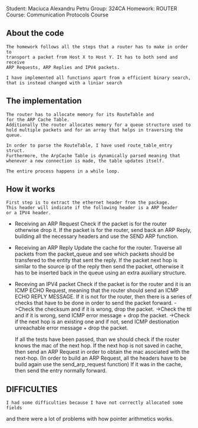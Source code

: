 Student: Maciuca Alexandru Petru
Group: 324CA
Homework: ROUTER
Course: Communication Protocols Course

## About the code

    The homework follows all the steps that a router has to make in order to
    transport a packet from Host X to Host Y. It has to both send and receive
    ARP Requests, ARP Replies and IPV4 packets.

    I have implemented all functions apart from a efficient binary search,
    that is instead changed with a liniar search

## The implementation

    The router has to allocate memory for its RouteTable and 
    for the ARP Cache Table.
    Additionally the router allocates memory for a queue structure used to
    hold multiple packets and for an array that helps in traversing the queue.

    In order to parse the RouteTable, I have used route_table_entry struct.
    Furthermore, the ArpCache Table is dynamically parsed meaning that
    whenever a new connection is made, the table updates itself.  

    The entire process happens in a while loop.

## How it works

    First step is to extract the ethernet header from the package.
    This header will indicate if the following header is a ARP header
    or a IPV4 header.

  * Receiving an ARP Request
    Check if the packet is for the router otherwise drop it.
    If the packet is for the router, send back an ARP Reply,
    building all the necessary headers and use the SEND ARP function.

  * Receiving an ARP Reply
    Update the cache for the router.
    Traverse all packets from the packet_queue and see which packets should
    be transfered to the entity that sent the reply.
    If the packet next hop is similar to the source ip of the reply
    then send the packet, otherwise it has to be inserted back in the queue
    using an extra auxiliary structure.

  * Receving an IPV4 packet
    Check if the packet is for the router and it is an ICMP ECHO Request,
    meaning that the router should send an ICMP ECHO REPLY MESSAGE.
    If it is not for the router, then there is a series of checks that have
    to be done in order to send the packet forward.
    ->Check the checksum and if it is wrong, drop the packet.
    ->Check the ttl and if it is wrong, send ICMP error message + 
    drop the packet.
    ->Check if the next hop is an existing one and if not, send ICMP
    destionation unreachable error message + drop the packet.

    If all the tests have been passed, than we should check if the router
    knows the mac of the next hop. 
    If the next hop is not saved in cache, then send an ARP Request in order
    to obtain the mac asociated with the next-hop.
    (In order to build an ARP Request, all the headers have to be build again
    use the send_arp_request function)
    If it was in the cache, then send the entry normally forward.
     	 
## DIFFICULTIES
    I had some difficulties because I have not correctly allocated some fields
   and there were a lot of problems with how pointer arithmetics works. 

